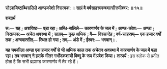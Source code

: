 **सोऽशयिष्टाब्धिसलिले आण्डकोशो निरात्मक: ।** **साग्रं वै वर्षसाहस्रमन्ववात्सीत्तमीश्वर: ॥ १५॥** 

**शब्दार्थ** 

**स:—** **यह** **; अशयिष्ट—** **पड़ा रहा** **; अब्धि-सलिले—** **कारणार्णव के जल में** **; आण्ड-कोश:—** **अण्डा** **; निरात्मक:—** **अचेत अवस्था में** **; साग्रम्—** **कुछ अधिक** **; वै—** **निस्सन्देह** **; वर्ष-साहस्रम्—** **एक हजार वर्षों तक** **; अन्ववात्सीत्—** **स्थित** **हो गया** **; तम्—** **अंडे में** **; ईश्वर:—** **भगवान्।** **.** 

**यह चमकीला अण्डा एक हजार वर्षों से भी अधिक काल तक अचेतन अवस्था में** **कारणार्णव के जल में पड़ा रहा। तब भगवान् ने इसके भीतर गर्भोदकशायी विष्णु के** **रूप में प्रवेश किया।** **तात्पर्य :** इस श्लोक से प्रतीत होता है कि सभी ब्रह्माण्ड कारणार्णव में तैर रहे हैं।  